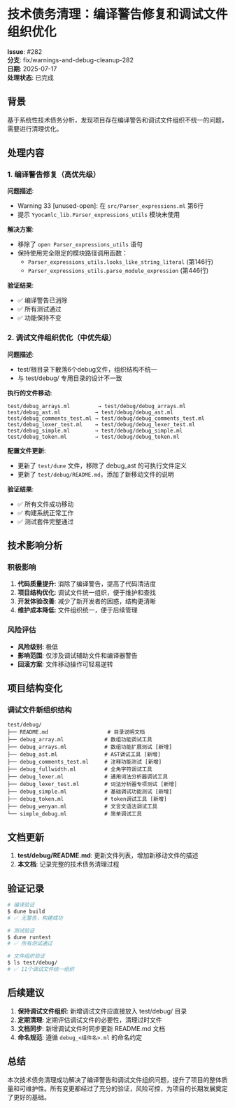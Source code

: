 # 技术债务清理：编译警告修复和调试文件组织优化

**Issue**: #282  
**分支**: fix/warnings-and-debug-cleanup-282  
**日期**: 2025-07-17  
**处理状态**: 已完成  

## 背景

基于系统性技术债务分析，发现项目存在编译警告和调试文件组织不统一的问题，需要进行清理优化。

## 处理内容

### 1. 编译警告修复（高优先级）

**问题描述**:
- Warning 33 [unused-open]: 在 `src/Parser_expressions.ml` 第6行
- 提示 `Yyocamlc_lib.Parser_expressions_utils` 模块未使用

**解决方案**:
- 移除了 `open Parser_expressions_utils` 语句
- 保持使用完全限定的模块路径调用函数：
  - `Parser_expressions_utils.looks_like_string_literal` (第146行)
  - `Parser_expressions_utils.parse_module_expression` (第446行)

**验证结果**:
- ✅ 编译警告已消除
- ✅ 所有测试通过
- ✅ 功能保持不变

### 2. 调试文件组织优化（中优先级）

**问题描述**:
- test/根目录下散落6个debug文件，组织结构不统一
- 与 test/debug/ 专用目录的设计不一致

**执行的文件移动**:
```
test/debug_arrays.ml         → test/debug/debug_arrays.ml
test/debug_ast.ml           → test/debug/debug_ast.ml  
test/debug_comments_test.ml → test/debug/debug_comments_test.ml
test/debug_lexer_test.ml    → test/debug/debug_lexer_test.ml
test/debug_simple.ml        → test/debug/debug_simple.ml
test/debug_token.ml         → test/debug/debug_token.ml
```

**配置文件更新**:
- 更新了 `test/dune` 文件，移除了 debug_ast 的可执行文件定义
- 更新了 `test/debug/README.md`，添加了新移动文件的说明

**验证结果**:
- ✅ 所有文件成功移动
- ✅ 构建系统正常工作
- ✅ 测试套件完整通过

## 技术影响分析

### 积极影响
1. **代码质量提升**: 消除了编译警告，提高了代码清洁度
2. **项目结构优化**: 调试文件统一组织，便于维护和查找
3. **开发体验改善**: 减少了新开发者的困惑，结构更清晰
4. **维护成本降低**: 文件组织统一，便于后续管理

### 风险评估
- **风险级别**: 极低
- **影响范围**: 仅涉及调试辅助文件和编译器警告
- **回滚方案**: 文件移动操作可轻易逆转

## 项目结构变化

### 调试文件新组织结构
```
test/debug/
├── README.md                   # 目录说明文档
├── debug_array.ml             # 数组功能调试工具
├── debug_arrays.ml            # 数组功能扩展测试 [新增]
├── debug_ast.ml               # AST调试工具 [新增]
├── debug_comments_test.ml     # 注释功能测试 [新增]
├── debug_fullwidth.ml         # 全角字符调试工具
├── debug_lexer.ml             # 通用词法分析器调试工具
├── debug_lexer_test.ml        # 词法分析器专项测试 [新增]
├── debug_simple.ml            # 基础调试功能测试 [新增]
├── debug_token.ml             # token调试工具 [新增]
├── debug_wenyan.ml            # 文言文语法调试工具
└── simple_debug.ml            # 简单调试工具
```

## 文档更新

1. **test/debug/README.md**: 更新文件列表，增加新移动文件的描述
2. **本文档**: 记录完整的技术债务清理过程

## 验证记录

```bash
# 编译验证
$ dune build
# ✅ 无警告，构建成功

# 测试验证  
$ dune runtest
# ✅ 所有测试通过

# 文件组织验证
$ ls test/debug/
# ✅ 11个调试文件统一组织
```

## 后续建议

1. **保持调试文件组织**: 新增调试文件应直接放入 test/debug/ 目录
2. **定期清理**: 定期评估调试文件的必要性，清理过时文件
3. **文档同步**: 新增调试文件时同步更新 README.md 文档
4. **命名规范**: 遵循 `debug_<组件名>.ml` 的命名约定

## 总结

本次技术债务清理成功解决了编译警告和调试文件组织问题，提升了项目的整体质量和可维护性。所有变更都经过了充分的验证，风险可控，为项目的长期发展奠定了更好的基础。